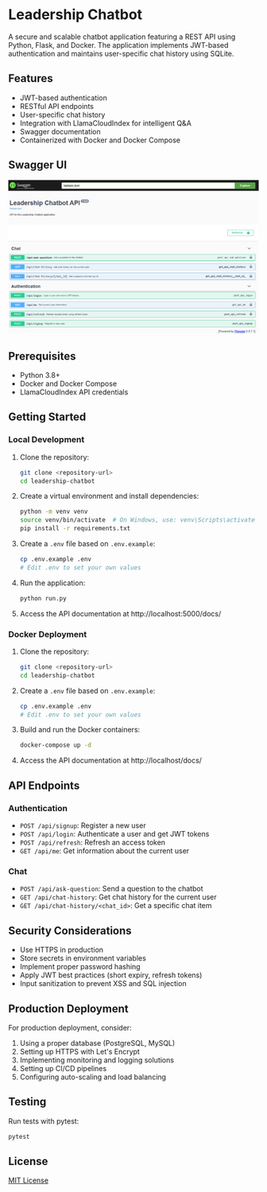 # Leadership Chatbot

A secure and scalable chatbot application featuring a REST API using Python, Flask, and Docker. The application implements JWT-based authentication and maintains user-specific chat history using SQLite.

## Features

- JWT-based authentication
- RESTful API endpoints
- User-specific chat history
- Integration with LlamaCloudIndex for intelligent Q&A
- Swagger documentation
- Containerized with Docker and Docker Compose

## Swagger UI

![Swagger UI](screenshot\Leadership-chatbot-api.png)

## Prerequisites

- Python 3.8+
- Docker and Docker Compose
- LlamaCloudIndex API credentials

## Getting Started

### Local Development

1. Clone the repository:
   ```bash
   git clone <repository-url>
   cd leadership-chatbot
   ```

2. Create a virtual environment and install dependencies:
   ```bash
   python -m venv venv
   source venv/bin/activate  # On Windows, use: venv\Scripts\activate
   pip install -r requirements.txt
   ```

3. Create a `.env` file based on `.env.example`:
   ```bash
   cp .env.example .env
   # Edit .env to set your own values
   ```

4. Run the application:
   ```bash
   python run.py
   ```

5. Access the API documentation at http://localhost:5000/docs/

### Docker Deployment

1. Clone the repository:
   ```bash
   git clone <repository-url>
   cd leadership-chatbot
   ```

2. Create a `.env` file based on `.env.example`:
   ```bash
   cp .env.example .env
   # Edit .env to set your own values
   ```

3. Build and run the Docker containers:
   ```bash
   docker-compose up -d
   ```

4. Access the API documentation at http://localhost/docs/

## API Endpoints

### Authentication

- `POST /api/signup`: Register a new user
- `POST /api/login`: Authenticate a user and get JWT tokens
- `POST /api/refresh`: Refresh an access token
- `GET /api/me`: Get information about the current user

### Chat

- `POST /api/ask-question`: Send a question to the chatbot
- `GET /api/chat-history`: Get chat history for the current user
- `GET /api/chat-history/<chat_id>`: Get a specific chat item

## Security Considerations

- Use HTTPS in production
- Store secrets in environment variables
- Implement proper password hashing
- Apply JWT best practices (short expiry, refresh tokens)
- Input sanitization to prevent XSS and SQL injection

## Production Deployment

For production deployment, consider:

1. Using a proper database (PostgreSQL, MySQL)
2. Setting up HTTPS with Let's Encrypt
3. Implementing monitoring and logging solutions
4. Setting up CI/CD pipelines
5. Configuring auto-scaling and load balancing

## Testing

Run tests with pytest:

```bash
pytest
```

## License

[MIT License](LICENSE) 